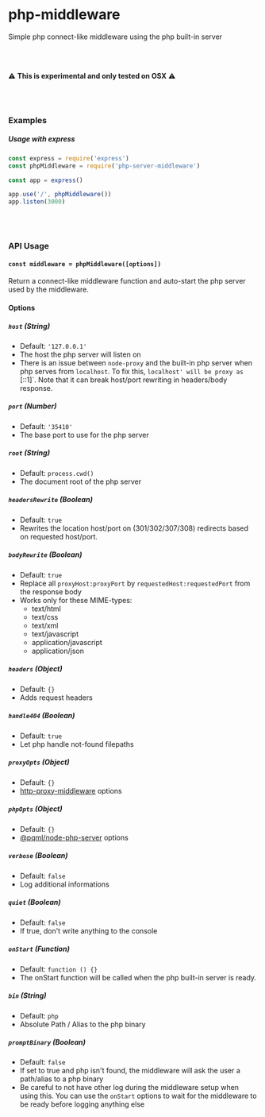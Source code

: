 # php-middleware
Simple php connect-like middleware using the php built-in server

<br><br>

:warning: __This is experimental and only tested on OSX__ :warning:

<br><br>

### Examples

##### Usage with express
```js
const express = require('express')
const phpMiddleware = require('php-server-middleware')

const app = express()

app.use('/', phpMiddleware())
app.listen(3000)

```

<br><br>

### API Usage
#### `const middleware = phpMiddleware([options])`
Return a connect-like middleware function and auto-start the php server used by the middleware.

#### Options
##### `host` (String)
* Default: `'127.0.0.1'`
* The host the php server will listen on
* There is an issue between `node-proxy` and the built-in php server when php serves from `localhost`. To fix this, `localhost' will be proxy as `[::1]`. Note that it can break host/port rewriting in headers/body response.

##### `port` (Number)
* Default: `'35410'`
* The base port to use for the php server

##### `root` (String)
* Default: `process.cwd()`
* The document root of the php server

##### `headersRewrite` (Boolean)
* Default: `true`
* Rewrites the location host/port on (301/302/307/308) redirects based on requested host/port.

##### `bodyRewrite` (Boolean)
* Default: `true`
* Replace all `proxyHost:proxyPort` by `requestedHost:requestedPort` from the response body
* Works only for these MIME-types:
    - text/html
    - text/css
    - text/xml
    - text/javascript
    - application/javascript
    - application/json

##### `headers` (Object)
* Default: `{}`
* Adds request headers

##### `handle404` (Boolean)
* Default: `true`
* Let php handle not-found filepaths

##### `proxyOpts` (Object)
* Default: `{}`
* [http-proxy-middleware](https://www.npmjs.com/package/http-proxy-middleware) options

##### `phpOpts` (Object)
* Default: `{}`
* [@pqml/node-php-server](https://github.com/pqml/node-php-server) options

##### `verbose` (Boolean)
* Default: `false`
* Log additional informations

##### `quiet` (Boolean)
* Default: `false`
* If true, don't write anything to the console

##### `onStart` (Function)
* Default: `function () {}`
* The onStart function will be called when the php built-in server is ready.

##### `bin` (String)
* Default: `php`
* Absolute Path / Alias to the php binary

##### `promptBinary` (Boolean)
* Default: `false`
* If set to true and php isn't found, the middleware will ask the user a path/alias to a php binary
* Be careful to not have other log during the middleware setup when using this. You can use the `onStart` options to wait for the middleware to be ready before logging anything else
